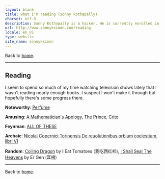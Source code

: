 ```yaml
---
layout: blank
title: what i'm reading (sonny kothapally)
charset: utf-8
description: Sonny Kothapally is a hacker. He is currently enrolled in a distance learning programme studying computers.
url: http://www.sonnyksimon.com/reading
locale: en_US
type: website
site_name: sonnyksimon
---
```


Back to [home](/).

<hr/>

## Reading
I seem to spend so much of my time watching television shows lately that I wasn't reading nearly enough books. I suspect I won't make it through but hopefully there's some progress there.

**Noteworthy**: [Perfume](http://en.wikipedia.org/wiki/Perfume_(novel))

**Amusing**: [A Mathematician's Apology](http://en.wikipedia.org/wiki/A_Mathematician%27s_Apology), [The Prince](http://en.wikipedia.org/wiki/The_Prince), [Crito](http://en.wikipedia.org/wiki/Crito)

**Feynman**: [ALL OF THESE](http://en.wikipedia.org/wiki/Richard_Feynman#Popular_works)

**Archaic**: [Nicolai Copernici Torinensis De reuolutionibus orbium coelestium, libri VI](http://en.wikipedia.org/wiki/Nicolaus_Copernicus#The_book)

**Random**: [Coiling Dragon](http://coiling-dragon.fandom.com/wiki/Coiling_Dragon_Wiki) by I Eat Tomatoes (我吃西红柿), [I Shall Seal The Heavens](http://i-shall-seal-the-heavens.fandom.com/wiki/Home) by Er Gen (耳根)

<hr/>

Back to [home](/).